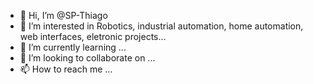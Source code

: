 - 👋 Hi, I’m @SP-Thiago
- 👀 I’m interested in Robotics, industrial automation, home automation, web interfaces, eletronic projects...
- 🌱 I’m currently learning ...
- 💞️ I’m looking to collaborate on ...
- 📫 How to reach me ...

<!---
SP-Thiago/SP-Thiago is a ✨ special ✨ repository because its `README.md` (this file) appears on your GitHub profile.
You can click the Preview link to take a look at your changes.
--->
